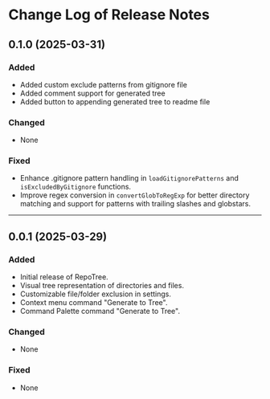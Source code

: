# Change Log of Release Notes

## 0.1.0 (2025-03-31)

### Added

- Added custom exclude patterns from gitignore file
- Added comment support for generated tree
- Added button to appending generated tree to readme file

### Changed

- None

### Fixed

- Enhance .gitignore pattern handling in `loadGitignorePatterns` and `isExcludedByGitignore` functions. 
- Improve regex conversion in `convertGlobToRegExp` for better directory matching and support for patterns with trailing slashes and globstars.

---

## 0.0.1 (2025-03-29)

### Added

- Initial release of RepoTree.
- Visual tree representation of directories and files.
- Customizable file/folder exclusion in settings.
- Context menu command "Generate to Tree".
- Command Palette command "Generate to Tree".

### Changed

- None

### Fixed

- None
